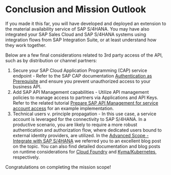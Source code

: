 # Conclusion and Mission Outlook

If you made it this far, you will have developed and deployed an extension to the material availability service of SAP S/4HANA. You may have also integrated your SAP Sales Cloud and SAP S/4HANA systems using integration flows from SAP Integration Suite, or at least understand how they work together.

Below are a few final considerations related to 3rd party access of the API, such as by distribution or channel partners:

1. Secure your SAP Cloud Application Programming (CAP) service endpoint - Refer to the SAP CAP documentation [Authentication as Prerequisite](https://cap.cloud.sap/docs/guides/authorization#prerequisite-authentication) and ensure you prevent unauthorized access to your business API.
1. Add SAP API Management capabilities - Utilize API management policies to manage access to partners via Applications and API Keys. Refer to the related tutorial [Prepare SAP API Management for service account access](https://github.com/SAP-samples/btp-create-api-integrations/blob/main/02-LowCodeDevPortal/02-01-Prepare-api-proxy.md) for an example implementation.
1. Technical users v. principle propagation - In this use case, a service account is leveraged for the connectivity to SAP S/4HANA. In a productive scenario, you are likely to require a more robust authentication and authorization flow, where dedicated users bound to external identity providers, are utilized. In the [Advanced Scope - Integrate with SAP S/4HANA](../4-advanced/1-setup-s4hana-system/README.md#set-up-principle-propagation-optional) we referred you to an excellent blog post on the topic. You can also find detailed documentation and blog posts on runtime considerations for [Cloud Foundry](https://help.sap.com/docs/connectivity/sap-btp-connectivity-cf/principal-propagation) and [Kyma/Kubernetes](https://blogs.sap.com/2023/05/04/surviving-and-thriving-with-cap-destinations-and-the-transparent-proxy-for-kubernetes/), respectively.

Congratulations on completing the mission scope!


